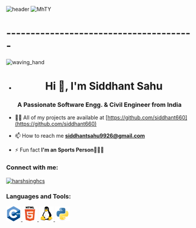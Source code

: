![header](https://user-images.githubusercontent.com/115187902/230611017-0eea583f-9e8f-41f3-af7c-1ad2de94dee2.png)
![MhTY](https://user-images.githubusercontent.com/121472284/229675799-66bb72be-23be-4a87-be4b-44768b64fe5f.gif)


# ---------------------------------------

![waving_hand](https://user-images.githubusercontent.com/121472284/229670257-6a6e2ca4-3a96-42aa-9c0a-1a7813eccce1.gif)                           

- <h1 align="center">Hi 👋, I'm Siddhant Sahu</h1>
<h3 align="center">A Passionate Software Engg. & Civil Engineer from India</h3>

- 👨‍💻 All of my projects are available at [https://github.com/siddhant660](https://github.com/siddhant660)

- 📫 How to reach me **siddhantsahu9926@gmail.com**

- ⚡ Fun fact **I'm an Sports Person🥋🤸‍♂️**

<h3 align="left">Connect with me:</h3>
<p align="left">
<a href="https://www.leetcode.com/harshsinghcs" target="blank"><img align="center" src="https://raw.githubusercontent.com/rahuldkjain/github-profile-readme-generator/master/src/images/icons/Social/leet-code.svg" alt="harshsinghcs" height="30" width="40" /></a>
</p>

<h3 align="left">Languages and Tools:</h3>
<p align="left"> <a href="https://www.w3schools.com/cpp/" target="_blank" rel="noreferrer"> <img src="https://raw.githubusercontent.com/devicons/devicon/master/icons/cplusplus/cplusplus-original.svg" alt="cplusplus" width="40" height="40"/> </a> <a href="https://www.w3.org/html/" target="_blank" rel="noreferrer"> <img src="https://raw.githubusercontent.com/devicons/devicon/master/icons/html5/html5-original-wordmark.svg" alt="html5" width="40" height="40"/> </a> <a href="https://www.linux.org/" target="_blank" rel="noreferrer"> <img src="https://raw.githubusercontent.com/devicons/devicon/master/icons/linux/linux-original.svg" alt="linux" width="40" height="40"/> </a> <a href="https://www.python.org" target="_blank" rel="noreferrer"> <img src="https://raw.githubusercontent.com/devicons/devicon/master/icons/python/python-original.svg" alt="python" width="40" height="40"/> </a> </p>
